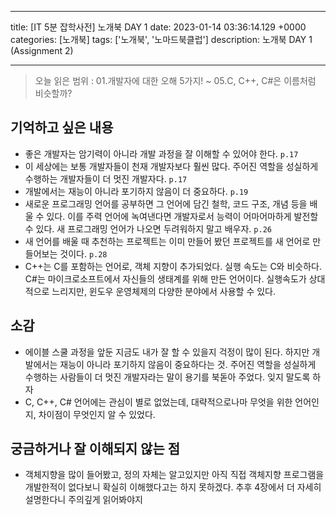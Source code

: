 

---
title: [IT 5분 잡학사전] 노개북 DAY 1
date: 2023-01-14 03:36:14.129 +0000
categories: [노개북]
tags: ['노개북', '노마드북클럽']
description: 노개북 DAY 1 (Assignment 2)


---

> 오늘 읽은 범위 : 01.개발자에 대한 오해 5가지! ~ 05.C, C++, C#은 이름처럼 비슷할까?

## 기억하고 싶은 내용

- 좋은 개발자는 암기력이 아니라 개발 과정을 잘 이해할 수 있어야 한다. `p.17`
- 이 세상에는 보통 개발자들이 천재 개발자보다 훨씬 많다. 주어진 역할을 성실하게 수행하는 개발자들이 더 멋진 개발자다. `p.17`
- 개발에서는 재능이 아니라 포기하지 않음이 더 중요하다. `p.19`
- 새로운 프로그래밍 언어를 공부하면 그 언어에 담긴 철학, 코드 구조, 개념 등을 배울 수 있다. 이를 주력 언어에 녹여낸다면 개발자로서 능력이 어마어마하게 발전할 수 있다. 새 프로그래밍 언어가 나오면 두려워하지 말고 배우자. `p.26`
- 새 언어를 배울 때 추천하는 프로젝트는 이미 만들어 봤던 프로젝트를 새 언어로 만들어보는 것이다. `p.28`
- C++는 C를 포함하는 언어로, 객체 지향이 추가되었다. 실행 속도는 C와 비슷하다. C#는 마이크로소프트에서 자신들의 생태계를 위해 만든 언어이다. 실행속도가 상대적으로 느리지만, 윈도우 운영체제의 다양한 분야에서 사용할 수 있다.

## 소감

- 에이블 스쿨 과정을 앞둔 지금도 내가 잘 할 수 있을지 걱정이 많이 된다. 하지만 개발에서는 재능이 아니라 포기하지 않음이 중요하다는 것. 주어진 역할을 성실하게 수행하는 사람들이 더 멋진 개발자라는 말이 용기를 북돋아 주었다. 잊지 말도록 하자
- C, C++, C# 언어에는 관심이 별로 없었는데, 대략적으로나마 무엇을 위한 언어인지, 차이점이 무엇인지 알 수 있었다.

## 궁금하거나 잘 이해되지 않는 점

- 객체지향을 많이 들어봤고, 정의 자체는 알고있지만 아직 직접 객체지향 프로그램을 개발한적이 없다보니 확실히 이해했다고는 하지 못하겠다. 추후 4장에서 더 자세히 설명한다니 주의깊게 읽어봐야지

        